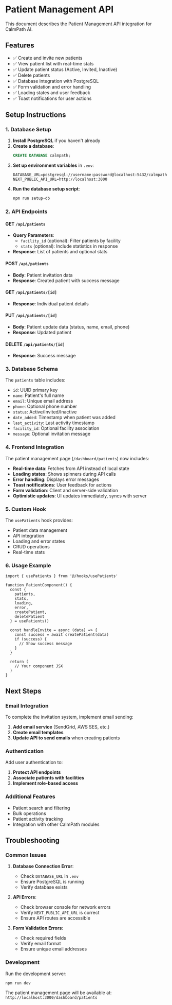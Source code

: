 # Patient Management API

This document describes the Patient Management API integration for CalmPath AI.

## Features

- ✅ Create and invite new patients
- ✅ View patient list with real-time stats
- ✅ Update patient status (Active, Invited, Inactive)
- ✅ Delete patients
- ✅ Database integration with PostgreSQL
- ✅ Form validation and error handling
- ✅ Loading states and user feedback
- ✅ Toast notifications for user actions

## Setup Instructions

### 1. Database Setup

1. **Install PostgreSQL** if you haven't already
2. **Create a database**:
   ```sql
   CREATE DATABASE calmpath;
   ```
3. **Set up environment variables** in `.env`:
   ```env
   DATABASE_URL=postgresql://username:password@localhost:5432/calmpath
   NEXT_PUBLIC_API_URL=http://localhost:3000
   ```
4. **Run the database setup script**:
   ```bash
   npm run setup-db
   ```

### 2. API Endpoints

#### GET `/api/patients`
- **Query Parameters**:
  - `facility_id` (optional): Filter patients by facility
  - `stats` (optional): Include statistics in response
- **Response**: List of patients and optional stats

#### POST `/api/patients`
- **Body**: Patient invitation data
- **Response**: Created patient with success message

#### GET `/api/patients/[id]`
- **Response**: Individual patient details

#### PUT `/api/patients/[id]`
- **Body**: Patient update data (status, name, email, phone)
- **Response**: Updated patient

#### DELETE `/api/patients/[id]`
- **Response**: Success message

### 3. Database Schema

The `patients` table includes:
- `id`: UUID primary key
- `name`: Patient's full name
- `email`: Unique email address
- `phone`: Optional phone number
- `status`: Active/Invited/Inactive
- `date_added`: Timestamp when patient was added
- `last_activity`: Last activity timestamp
- `facility_id`: Optional facility association
- `message`: Optional invitation message

### 4. Frontend Integration

The patient management page (`/dashboard/patients`) now includes:

- **Real-time data**: Fetches from API instead of local state
- **Loading states**: Shows spinners during API calls
- **Error handling**: Displays error messages
- **Toast notifications**: User feedback for actions
- **Form validation**: Client and server-side validation
- **Optimistic updates**: UI updates immediately, syncs with server

### 5. Custom Hook

The `usePatients` hook provides:
- Patient data management
- API integration
- Loading and error states
- CRUD operations
- Real-time stats

### 6. Usage Example

```tsx
import { usePatients } from '@/hooks/usePatients'

function PatientComponent() {
  const { 
    patients, 
    stats, 
    loading, 
    error, 
    createPatient, 
    deletePatient 
  } = usePatients()

  const handleInvite = async (data) => {
    const success = await createPatient(data)
    if (success) {
      // Show success message
    }
  }

  return (
    // Your component JSX
  )
}
```

## Next Steps

### Email Integration
To complete the invitation system, implement email sending:

1. **Add email service** (SendGrid, AWS SES, etc.)
2. **Create email templates**
3. **Update API to send emails** when creating patients

### Authentication
Add user authentication to:
1. **Protect API endpoints**
2. **Associate patients with facilities**
3. **Implement role-based access**

### Additional Features
- Patient search and filtering
- Bulk operations
- Patient activity tracking
- Integration with other CalmPath modules

## Troubleshooting

### Common Issues

1. **Database Connection Error**:
   - Check `DATABASE_URL` in `.env`
   - Ensure PostgreSQL is running
   - Verify database exists

2. **API Errors**:
   - Check browser console for network errors
   - Verify `NEXT_PUBLIC_API_URL` is correct
   - Ensure API routes are accessible

3. **Form Validation Errors**:
   - Check required fields
   - Verify email format
   - Ensure unique email addresses

### Development

Run the development server:
```bash
npm run dev
```

The patient management page will be available at:
`http://localhost:3000/dashboard/patients` 